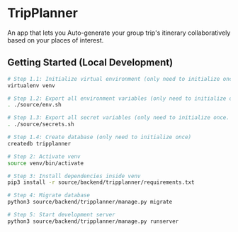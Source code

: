 # TripPlanner

An app that lets you Auto-generate your group trip's itinerary collaboratively based on your places of interest.

## Getting Started (Local Development)

```bash
# Step 1.1: Initialize virtual environment (only need to initialize once)
virtualenv venv

# Step 1.2: Export all environment variables (only need to initialize once)
. ./source/env.sh

# Step 1.3: Export all secret variables (only need to initialize once. DON'T ADD THEM TO GIT!!!!)
. ./source/secrets.sh

# Step 1.4: Create database (only need to initialize once)
createdb tripplanner

# Step 2: Activate venv
source venv/bin/activate

# Step 3: Install dependencies inside venv
pip3 install -r source/backend/tripplanner/requirements.txt

# Step 4: Migrate database
python3 source/backend/tripplanner/manage.py migrate

# Step 5: Start development server
python3 source/backend/tripplanner/manage.py runserver
```